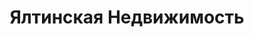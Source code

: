 --- 
title: "Ялтинская Недвижимость" 
site: "http://www.yalta-realt.net" 
town: "Ялта" 
tel: ["+7 (978) 738-98-52, +7 (978) 739-60-81, (050)691-15-68, (098)345-18-31"] 
address: "Россия, Республика Крым, г. Ялта, ул. Московская 1/6, оф. 228" 
mail: "realinfo@list.ru" 
--- 